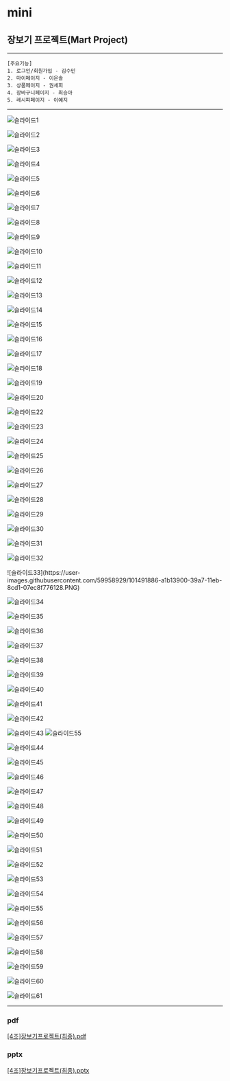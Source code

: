 # mini
## 장보기 프로젝트(Mart Project)

--------------------------------
```
[주요기능]
1. 로그인/회원가입 - 김수민
2. 마이페이지 - 이은솔
3. 상품페이지 - 권세희
4. 장바구니페이지 - 최승아
5. 레시피페이지 - 이예지
```
----------------------------------------------------------------
![슬라이드1](https://user-images.githubusercontent.com/59958929/101491097-acb79980-39a6-11eb-8bb7-df66a711ea0f.PNG)

![슬라이드2](https://user-images.githubusercontent.com/59958929/101491128-b50fd480-39a6-11eb-89ad-d5abfda00ded.PNG)

![슬라이드3](https://user-images.githubusercontent.com/59958929/101491138-ba6d1f00-39a6-11eb-8246-bc5d33297aba.PNG)

![슬라이드4](https://user-images.githubusercontent.com/59958929/101491196-ce188580-39a6-11eb-8e6c-419576218a70.PNG)

![슬라이드5](https://user-images.githubusercontent.com/59958929/101491214-d5d82a00-39a6-11eb-9f9e-f28ebf1a622d.PNG)

![슬라이드6](https://user-images.githubusercontent.com/59958929/101491227-d8d31a80-39a6-11eb-901a-979edc718456.PNG)

![슬라이드7](https://user-images.githubusercontent.com/59958929/101491241-dcff3800-39a6-11eb-9462-7ec9e792fa63.PNG)

![슬라이드8](https://user-images.githubusercontent.com/59958929/101491260-e1c3ec00-39a6-11eb-9d9e-69f8287a19fb.PNG)

![슬라이드9](https://user-images.githubusercontent.com/59958929/101491281-e7213680-39a6-11eb-9abe-eec763d7f99d.PNG)

![슬라이드10](https://user-images.githubusercontent.com/59958929/101491292-eab4bd80-39a6-11eb-8a9d-467b6b20812b.PNG)

![슬라이드11](https://user-images.githubusercontent.com/59958929/101491319-f30cf880-39a6-11eb-8006-b95947b32cbf.PNG)

![슬라이드12](https://user-images.githubusercontent.com/59958929/101491320-f30cf880-39a6-11eb-804a-a67e19dc17b5.PNG)

![슬라이드13](https://user-images.githubusercontent.com/59958929/101491330-f4d6bc00-39a6-11eb-9b0d-9cb9fafca560.PNG)

![슬라이드14](https://user-images.githubusercontent.com/59958929/101491346-fa340680-39a6-11eb-85cb-a5c3127bc3b0.PNG)

![슬라이드15](https://user-images.githubusercontent.com/59958929/101491374-015b1480-39a7-11eb-8b20-ca21534de7e3.PNG)

![슬라이드16](https://user-images.githubusercontent.com/59958929/101491371-0029e780-39a7-11eb-9343-8acc7f7d61bc.PNG)

![슬라이드17](https://user-images.githubusercontent.com/59958929/101491581-441cec80-39a7-11eb-8f98-a52396ffb972.PNG)

![슬라이드18](https://user-images.githubusercontent.com/59958929/101491604-48e1a080-39a7-11eb-92e9-e52ff6d1506a.PNG)

![슬라이드19](https://user-images.githubusercontent.com/59958929/101491629-53039f00-39a7-11eb-9dd3-ddae673d3022.PNG)

![슬라이드20](https://user-images.githubusercontent.com/59958929/101491630-53039f00-39a7-11eb-8d4e-f1f2cc2cfa22.PNG)

![슬라이드22](https://user-images.githubusercontent.com/59958929/101491672-61ea5180-39a7-11eb-941b-ee957c29e91c.PNG)

![슬라이드23](https://user-images.githubusercontent.com/59958929/101491678-631b7e80-39a7-11eb-8d69-463345803b4b.PNG)

![슬라이드24](https://user-images.githubusercontent.com/59958929/101491689-657dd880-39a7-11eb-85d2-15d95ef3fb72.PNG)

![슬라이드25](https://user-images.githubusercontent.com/59958929/101491739-729ac780-39a7-11eb-876e-7f7f307ee6d1.PNG)

![슬라이드26](https://user-images.githubusercontent.com/59958929/101491747-74fd2180-39a7-11eb-954f-936fe6570bae.PNG)

![슬라이드27](https://user-images.githubusercontent.com/59958929/101491738-729ac780-39a7-11eb-8dd8-88e97d0446dd.PNG)

![슬라이드28](https://user-images.githubusercontent.com/59958929/101491742-73cbf480-39a7-11eb-91cd-b16fa4179ced.PNG)

![슬라이드29](https://user-images.githubusercontent.com/59958929/101491743-73cbf480-39a7-11eb-937d-dfe6623eb31e.PNG)

![슬라이드30](https://user-images.githubusercontent.com/59958929/101491744-74648b00-39a7-11eb-979b-dfd47d810b4c.PNG)

![슬라이드31](https://user-images.githubusercontent.com/59958929/101491881-a118a280-39a7-11eb-9b04-cbdcdbef43eb.PNG)

![슬라이드32](https://user-images.githubusercontent.com/59958929/101491884-a118a280-39a7-11eb-88e0-6470c5506722.PNG)

![슬라이드33](https://user-
images.githubusercontent.com/59958929/101491886-a1b13900-39a7-11eb-8cd1-07ec8f776128.PNG)

![슬라이드34](https://user-images.githubusercontent.com/59958929/101491888-a249cf80-39a7-11eb-81d4-d3e252073109.PNG)

![슬라이드35](https://user-images.githubusercontent.com/59958929/101491890-a249cf80-39a7-11eb-8803-6bde710ad6bb.PNG)

![슬라이드36](https://user-images.githubusercontent.com/59958929/101491895-a2e26600-39a7-11eb-8b81-08ddacb098a2.PNG)

![슬라이드37](https://user-images.githubusercontent.com/59958929/101491898-a37afc80-39a7-11eb-8699-05f0319fac19.PNG)

![슬라이드38](https://user-images.githubusercontent.com/59958929/101491899-a4139300-39a7-11eb-8b30-782248c1e334.PNG)

![슬라이드39](https://user-images.githubusercontent.com/59958929/101491902-a4139300-39a7-11eb-918c-0928ce202ea7.PNG)

![슬라이드40](https://user-images.githubusercontent.com/59958929/101491904-a4ac2980-39a7-11eb-84e5-3e87e2fd84ae.PNG)

![슬라이드41](https://user-images.githubusercontent.com/59958929/101491908-a544c000-39a7-11eb-9e2e-641375a26966.PNG)

![슬라이드42](https://user-images.githubusercontent.com/59958929/101491910-a5dd5680-39a7-11eb-934b-ebf1b0c0e403.PNG)

![슬라이드43](https://user-images.githubusercontent.com/59958929/101491914-a675ed00-39a7-11eb-9d0e-afd0f0d49056.PNG)
![슬라이드55](https://user-images.githubusercontent.com/59958929/101492348-28feac80-39a8-11eb-9652-b6f148640fb1.PNG)

![슬라이드44](https://user-images.githubusercontent.com/59958929/101491917-a675ed00-39a7-11eb-84c2-91b6f69d112a.PNG)

![슬라이드45](https://user-images.githubusercontent.com/59958929/101491919-a70e8380-39a7-11eb-9b35-816e29de2c11.PNG)

![슬라이드46](https://user-images.githubusercontent.com/59958929/101491804-8c3c0f00-39a7-11eb-9ba7-5e6320f657a9.PNG)

![슬라이드47](https://user-images.githubusercontent.com/59958929/101491852-98c06780-39a7-11eb-977c-7b6712cdf4ab.PNG)

![슬라이드48](https://user-images.githubusercontent.com/59958929/101491855-99f19480-39a7-11eb-9cb2-b9924f96613c.PNG)

![슬라이드49](https://user-images.githubusercontent.com/59958929/101491857-9a8a2b00-39a7-11eb-8c7b-7d7478c2cba6.PNG)

![슬라이드50](https://user-images.githubusercontent.com/59958929/101491860-9b22c180-39a7-11eb-9170-f3bc42854205.PNG)

![슬라이드51](https://user-images.githubusercontent.com/59958929/101491864-9bbb5800-39a7-11eb-9dff-4add80a5f68a.PNG)

![슬라이드52](https://user-images.githubusercontent.com/59958929/101491865-9c53ee80-39a7-11eb-86c8-9d3fc6d41f27.PNG)

![슬라이드53](https://user-images.githubusercontent.com/59958929/101491866-9c53ee80-39a7-11eb-9414-e275486b7032.PNG)

![슬라이드54](https://user-images.githubusercontent.com/59958929/101491868-9cec8500-39a7-11eb-97a8-5b2fb2df1543.PNG)

![슬라이드55](https://user-images.githubusercontent.com/59958929/101492380-2f8d2400-39a8-11eb-8f19-2ccfc1e97ae3.PNG)

![슬라이드56](https://user-images.githubusercontent.com/59958929/101491870-9d851b80-39a7-11eb-8404-8851c4d02ead.PNG)

![슬라이드57](https://user-images.githubusercontent.com/59958929/101491872-9f4edf00-39a7-11eb-93f4-91ae042684c4.PNG)

![슬라이드58](https://user-images.githubusercontent.com/59958929/101491875-9fe77580-39a7-11eb-81d2-58ae96dc04a2.PNG)

![슬라이드59](https://user-images.githubusercontent.com/59958929/101491876-9fe77580-39a7-11eb-9f84-f7c05979ed8d.PNG)

![슬라이드60](https://user-images.githubusercontent.com/59958929/101491878-a0800c00-39a7-11eb-9bf3-53a6200d1e88.PNG)

![슬라이드61](https://user-images.githubusercontent.com/59958929/101492418-361b9b80-39a8-11eb-9cce-82eab853334c.PNG)

----------------------------------------------------------------------

### pdf
[[4조]장보기프로젝트(최종).pdf](https://github.com/Lee-ye-ji/mini/files/5659634/4.pdf)
### pptx
[[4조]장보기프로젝트(최종).pptx](https://github.com/Lee-ye-ji/mini/files/5659636/4.pptx)
